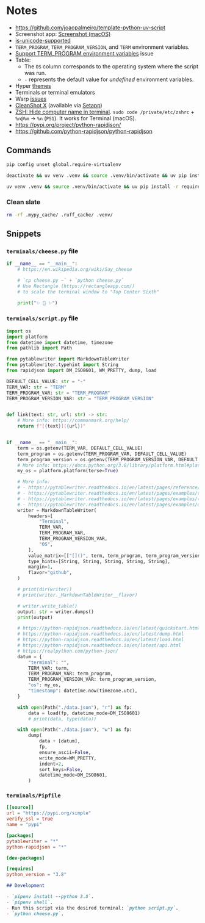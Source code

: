 # Notes

- https://github.com/joaopalmeiro/template-python-uv-script
- Screenshot app: [Screenshot (macOS)](https://support.apple.com/en-gb/guide/mac-help/mh26782/10.15/mac/10.15)
- [is-unicode-supported](https://github.com/sindresorhus/is-unicode-supported)
- `TERM_PROGRAM`, `TERM_PROGRAM_VERSION`, and `TERM` environment variables.
- [Support TERM_PROGRAM environment variables](https://github.com/mintty/mintty/issues/776) issue
- Table:
  - The `OS` column corresponds to the operating system where the script was run.
  - `-` represents the default value for _undefined_ environment variables.
- Hyper [themes](https://hyper.is/themes)
- Terminals or terminal emulators
- Warp [issues](https://github.com/warpdotdev/warp/issues)
- [CleanShot X](https://cleanshot.com/) (available via [Setapp](https://setapp.com/apps/cleanshot))
- [ZSH: Hide computer name in terminal](https://stackoverflow.com/a/59944342). `sudo code /private/etc/zshrc` + `%n@%m` -> `%n` (`PS1`). It works for Terminal (macOS).
- https://pypi.org/project/python-rapidjson/
- https://github.com/python-rapidjson/python-rapidjson

## Commands

```bash
pip config unset global.require-virtualenv
```

```bash
deactivate && uv venv .venv && source .venv/bin/activate && uv pip install -r requirements.txt
```

```bash
uv venv .venv && source .venv/bin/activate && uv pip install -r requirements.txt
```

### Clean slate

```bash
rm -rf .mypy_cache/ .ruff_cache/ .venv/
```

## Snippets

### `terminals/cheese.py` file

```python
if __name__ == "__main__":
    # https://en.wikipedia.org/wiki/Say_cheese

    # `cp cheese.py ~` + `python cheese.py`
    # Use Rectangle (https://rectangleapp.com/)
    # to scale the terminal window to "Top Center Sixth"

    print("✨ 📸 ✨")
```

### `terminals/script.py` file

```python
import os
import platform
from datetime import datetime, timezone
from pathlib import Path

from pytablewriter import MarkdownTableWriter
from pytablewriter.typehint import String
from rapidjson import DM_ISO8601, WM_PRETTY, dump, load

DEFAULT_CELL_VALUE: str = "-"
TERM_VAR: str = "TERM"
TERM_PROGRAM_VAR: str = "TERM_PROGRAM"
TERM_PROGRAM_VERSION_VAR: str = "TERM_PROGRAM_VERSION"


def link(text: str, url: str) -> str:
    # More info: https://commonmark.org/help/
    return f"[{text}]({url})"


if __name__ == "__main__":
    term = os.getenv(TERM_VAR, DEFAULT_CELL_VALUE)
    term_program = os.getenv(TERM_PROGRAM_VAR, DEFAULT_CELL_VALUE)
    term_program_version = os.getenv(TERM_PROGRAM_VERSION_VAR, DEFAULT_CELL_VALUE)
    # More info: https://docs.python.org/3.8/library/platform.html#platform.platform
    my_os = platform.platform(terse=True)

    # More info:
    # - https://pytablewriter.readthedocs.io/en/latest/pages/reference/writers/text/markup/md.html
    # - https://pytablewriter.readthedocs.io/en/latest/pages/examples/table_format/text/markdown.html#example-markdown-table-writer
    # - https://pytablewriter.readthedocs.io/en/latest/pages/examples/typehint/python.html#example-type-hint-python
    # - https://pytablewriter.readthedocs.io/en/latest/pages/examples/output/dump/index.html
    writer = MarkdownTableWriter(
        headers=[
            "Terminal",
            TERM_VAR,
            TERM_PROGRAM_VAR,
            TERM_PROGRAM_VERSION_VAR,
            "OS",
        ],
        value_matrix=[["[]()", term, term_program, term_program_version, my_os]],
        type_hints=[String, String, String, String, String],
        margin=1,
        flavor="github",
    )

    # print(dir(writer))
    # print(writer._MarkdownTableWriter__flavor)

    # writer.write_table()
    output: str = writer.dumps()
    print(output)

    # https://python-rapidjson.readthedocs.io/en/latest/quickstart.html
    # https://python-rapidjson.readthedocs.io/en/latest/dump.html
    # https://python-rapidjson.readthedocs.io/en/latest/load.html
    # https://python-rapidjson.readthedocs.io/en/latest/api.html
    # https://realpython.com/python-json/
    datum = {
        "terminal": "",
        TERM_VAR: term,
        TERM_PROGRAM_VAR: term_program,
        TERM_PROGRAM_VERSION_VAR: term_program_version,
        "os": my_os,
        "timestamp": datetime.now(timezone.utc),
    }

    with open(Path("./data.json"), "r") as fp:
        data = load(fp, datetime_mode=DM_ISO8601)
        # print(data, type(data))

    with open(Path("./data.json"), "w") as fp:
        dump(
            data + [datum],
            fp,
            ensure_ascii=False,
            write_mode=WM_PRETTY,
            indent=2,
            sort_keys=False,
            datetime_mode=DM_ISO8601,
        )
```

### `terminals/Pipfile`

```toml
[[source]]
url = "https://pypi.org/simple"
verify_ssl = true
name = "pypi"

[packages]
pytablewriter = "*"
python-rapidjson = "*"

[dev-packages]

[requires]
python_version = "3.8"
```

```markdown
## Development

- `pipenv install --python 3.8`.
- `pipenv shell`.
- Run this script via the desired terminal: `python script.py`.
- `python cheese.py`.
```
